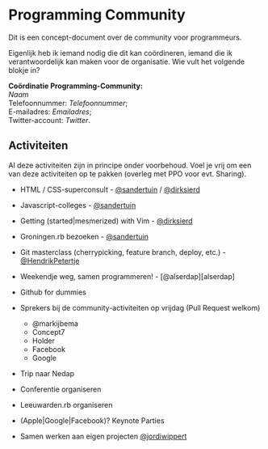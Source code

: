 # Programming Community

Dit is een concept-document over de community voor programmeurs.

Eigenlijk heb ik iemand nodig die dit kan coördineren, iemand die ik verantwoordelijk kan maken voor de organisatie.
Wie vult het volgende blokje in?

**Coördinatie Programming-Community:**  
*Naam*  
Telefoonnummer: *Telefoonnummer*;  
E-mailadres: *Emailadres*;  
Twitter-account: *Twitter*.

## Activiteiten

Al deze activiteiten zijn in principe onder voorbehoud.
Voel je vrij om een van deze activiteiten op te pakken (overleg met PPO voor evt. Sharing).

* HTML / CSS-superconsult - [@sandertuin][sandertuin] / [@dirksierd][dirksierd]
* Javascript-colleges - [@sandertuin][sandertuin]
* Getting (started|mesmerized) with Vim - [@dirksierd][dirksierd]
* Groningen.rb bezoeken - [@sandertuin][sandertuin]
* Git masterclass (cherrypicking, feature branch, deploy, etc.) - [@HendrikPetertje][hendrikpetertje]
* Weekendje weg, samen programmeren! - [@alserdap][alserdap]

* Github for dummies
* Sprekers bij de community-activiteiten op vrijdag (Pull Request welkom)
  * @markijbema
  * Concept7
  * Holder
  * Facebook
  * Google
* Trip naar Nedap
* Conferentie organiseren
* Leeuwarden.rb organiseren
* (Apple|Google|Facebook)? Keynote Parties
* Samen werken aan eigen projecten [@jordiwippert][jordiwippert]

[jordiwippert]: https://twitter.com/Jordi94NL
[sandertuin]: https://twitter.com/sandertuin
[dirksierd]: https://twitter.com/dirksierd
[hendrikpetertje]: https://twitter.com/hendrikpetertje
